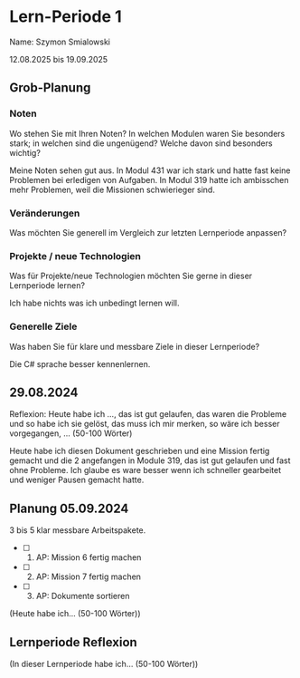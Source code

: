 # Lern-Periode 1
Name: Szymon Smialowski

12.08.2025 bis 19.09.2025

## Grob-Planung
### Noten
Wo stehen Sie mit Ihren Noten? In welchen Modulen waren Sie besonders stark; in welchen sind die ungenügend? Welche davon sind besonders wichtig?

Meine Noten sehen gut aus. In Modul 431 war ich stark und hatte fast keine Problemen bei erledigen von Aufgaben. In Modul 319 hatte ich ambisschen mehr Problemen, weil die Missionen schwierieger
sind. 

### Veränderungen
Was möchten Sie generell im Vergleich zur letzten Lernperiode anpassen?



### Projekte / neue Technologien
Was für Projekte/neue Technologien möchten Sie gerne in dieser Lernperiode lernen?

Ich habe nichts was ich unbedingt lernen will. 

### Generelle Ziele
Was haben Sie für klare und messbare Ziele in dieser Lernperiode?

Die C# sprache besser kennenlernen.

## 29.08.2024
Reflexion: Heute habe ich …, das ist gut gelaufen, das waren die Probleme und so habe ich sie gelöst, das muss ich mir merken, so wäre ich besser vorgegangen, ... (50-100 Wörter)

Heute habe ich diesen Dokument geschrieben und eine Mission fertig gemacht und die 2 angefangen in Module 319, das ist gut gelaufen und fast ohne Probleme. Ich glaube es ware besser 
wenn ich schneller gearbeitet und weniger Pausen gemacht hatte. 

## Planung 05.09.2024
3 bis 5 klar messbare Arbeitspakete.

- [ ] 1. AP: Mission 6 fertig machen
- [ ] 2. AP: Mission 7 fertig machen
- [ ] 3. AP: Dokumente sortieren

(Heute habe ich... (50-100 Wörter))

## Lernperiode Reflexion
(In dieser Lernperiode habe ich... (50-100 Wörter))

